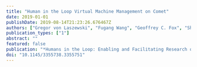 ```yaml
---
title: "Human in the Loop Virtual Machine Management on Comet"
date: 2019-01-01
publishDate: 2019-08-14T21:23:26.676467Z
authors: ["Gregor von Laszewski", "Fugang Wang", "Geoffrey C. Fox", "Shawn Strande", "Christopher Irving", "Trevor Cooper", "Dmitry Mishin", "Michael L. Norman"]
publication_types: ["1"]
abstract: ""
featured: false
publication: "*Humans in the Loop: Enabling and Facilitating Research on Cloud Computing*"
doi: "10.1145/3355738.3355751"
---
```


